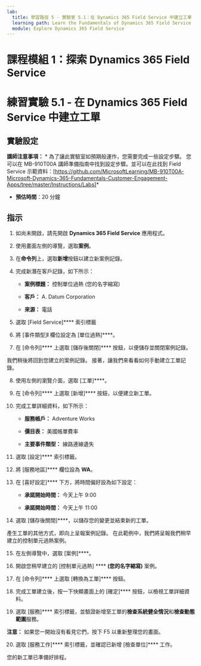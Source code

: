```yaml
---
lab:
  title: 學習路徑 5 - 實驗室 5.1：在 Dynamics 365 Field Service 中建立工單
  learning path: Learn the Fundamentals of Dynamics 365 Field Service
  module: Explore Dynamics 365 Field Service
---
```


課程模組 1：探索 Dynamics 365 Field Service
========================

# 練習實驗 5.1 - 在 Dynamics 365 Field Service 中建立工單

## 實驗設定

**講師注意事項：** * 為了讓此實驗室如預期般運作，您需要完成一些設定步驟。 您可以在 MB-910T00A 講師準備指南中找到設定步驟。並可以在此找到 Field Service 示範資料：[https://github.com/MicrosoftLearning/MB-910T00A-Microsoft-Dynamics-365-Fundamentals-Customer-Engagement-Apps/tree/master/Instructions/Labs]*

  - **預估時間**：20 分鐘

## 指示

1. 如尚未開啟，請先開啟 **Dynamics 365 Field Service** 應用程式。

2. 使用畫面左側的導覽，選取**案例**。

3. 在**命令列**上，選取**新增**按鈕以建立新案例記錄。

4. 完成新潛在客戶記錄，如下所示：

    - **案例標題：** 控制單位過熱 (您的名字縮寫)

    - **客戶：** A. Datum Corporation

    - **來源：** 電話

5. 選取 [Field Service]**** 索引標籤

6. 將 [事件類型]**I** 欄位設定為 [單位過熱]****。

7. 在 [命令列]**** 上選取 [儲存後關閉]**** 按鈕，以便儲存並關閉案例記錄。

我們稍後將回到您建立的案例記錄。 接著，讓我們來看看如何手動建立工單記錄。

8. 使用左側的瀏覽介面，選取 [工單]****。

9. 在 [命令列]**** 上選取 [新增]**** 按鈕，以便建立新工單。

10. 完成工單詳細資料，如下所示：

    - **服務帳戶：** Adventure Works

    - **價目表：** 美國帳單費率

    - **主要事件類型：** 線路連線遺失

11. 選取 [設定]**** 索引標籤。

12. 將 [服務地區]**** 欄位設為 **WA**。

13. 在 [喜好設定]**** 下方，將時間偏好設為如下設定：

    - **承諾開始時間：** 今天上午 9:00

    - **承諾開始時間：** 今天上午 11:00

14. 選取 [儲存後關閉]****，以儲存您的變更並結束新的工單。

產生工單的其他方式，即向上呈報案例記錄。 在此範例中，我們將呈報我們稍早建立的控制單元過熱案例。

15. 在左側導覽中，選取 [案例]****。

16. 開啟您稍早建立的 [控制單元過熱] **** **(您的名字縮寫)** 案例。

17. 在 [命令列]**** 上選取 [轉換為工單]**** 按鈕。

18. 完成工單建立後，按一下快顯畫面上的 [確定]**** 按鈕，以檢視工單詳細資料。

19. 選取 [服務]**** 索引標籤，並驗證新增至工單的**檢查系統健全情況**和**檢查動態範圍**服務。

**注意：** 如果您一開始沒有看見它們，按下 F5 以重新整理您的畫面。

20. 選取 [服務工作]**** 索引標籤，並確認已新增 [檢查單位]**** 工作。

您的新工單已準備好排程。

